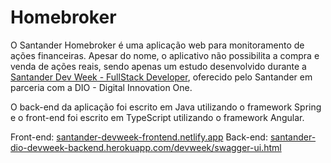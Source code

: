 # Homebroker
O Santander Homebroker é uma aplicação web para monitoramento de ações financeiras. Apesar do nome, o aplicativo não possibilita a compra e venda de ações reais, sendo apenas um estudo desenvolvido durante a [Santander Dev Week - FullStack Developer](https://digitalinnovation.one/santander-dev-week-fullstack-developer), oferecido pelo Santander em parceria com a DIO - Digital Innovation One.

O back-end da aplicação foi escrito em Java utilizando o framework Spring e o front-end foi escrito em TypeScript utilizando o framework Angular. 

Front-end: [santander-devweek-frontend.netlify.app](https://santander-devweek-frontend.netlify.app/)
Back-end: [santander-dio-devweek-backend.herokuapp.com/devweek/swagger-ui.html](https://santander-dio-devweek-backend.herokuapp.com/devweek/swagger-ui.html)
